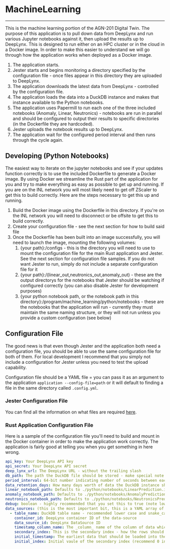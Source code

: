 # MachineLearning
---------------

This is the machine learning portion of the AGN-201 Digital Twin. The purpose of this application is to pull down data from DeepLynx and run various Jupyter notebooks against it, then upload the results up to DeepLynx. This is designed to run either on an HPC cluster or in the cloud in a Docker image. In order to make this easier to understand we will go through how the application works when deployed as a Docker image.

1. The application starts.
2. Jester starts and begins monitoring a directory specified by the configuration file - once files appear in this directory they are uploaded to DeepLynx.
3. The application downloads the latest data from DeepLynx - controlled by the configuration file.
4. The application loads the data into a DuckDB instance and makes that instance available to the Python notebooks.
5. The application uses Papermill to run each one of the three included notebooks (Anomaly, Linear, Neutronics) - notebooks are run in parallel and should be configured to output their results to specific directories (in the Dockerfile they are hardcoded).
6. Jester uploads the notebook results up to DeepLynx.
7. The application wait for the configured period interval and then runs through the cycle again.


## Developing (Python Notebooks)

The easiest way to iterate on the jupyter notebooks and see if your updates function correctly is to use the included Dockerfile to generate a Docker image. By using Docker we streamline the Rust part of the application for you and try to make everything as easy as possible to get up and running. If you are on the INL network you will most likely need to get off ZScaler to get this to build correctly. Here are the steps necessary to get this up and running.

1. Build the Docker image using the Dockerfile in this directory. If you're on the INL network you will need to disconnect or be offsite to get this to build correctly.
2. Create your configuration file - see the next section for how to build said file
3. Once the Dockerfile has been built into an image successfully, you will need to launch the image, mounting the following volumes:
   1. {your path}:/configs - this is the directory you will need to use to mount the configuration file for the main Rust application and Jester. See the next section for configuration file samples. If you do not want Jester to run, simply do not include a separate configuration file for it
   2. {your path}:/(linear_out,neutronics_out,anomaly_out) - these are the output directorys for the notebooks that Jester should be watching if configured correctly (you can also disable Jester for development purposes)
   3. {your python notebook path, or the notebook path in this directory}:/program/machine_learning/python/notebooks - these are the notebooks that the application will run - currently they must maintain the same naming structure, or they will not run unless you provide a custom configuration (see below)


## Configuration File
The good news is that even though Jester and the application both need a configuration file, you should be able to use the same configuration file for both of them. For local development I recommend that you simply not include a configuration for Jester unless you need to test the upload capability.

Configuration file should be a YAML file = you can pass it as an argument to the application `application --config-file=path` or it will default to finding a file in the same directory called `.config.yml`.

### Jester Configuration File

You can find all the information on what files are required [here](https://github.inl.gov/Digital-Engineering/Jester#configuration-file).


### Rust Application Configuration File

Here is a sample of the configuration file you'll need to build and mount in the Docker container in order to make the application work correctly. The application is fairly good at telling you when you get something in here wrong.

```yaml
api_key: Your DeepLynx API key
api_secret: Your DeepLynx API secret
deep_lynx_url: The DeepLynx URL - without the trailing slash
db_path: The path the DuckDB file should be stored - make special note of what this is as you'll commonly need to know for your Python notebooks to be able to access. No default here
period_interval: 64-bit number indicating number of seconds between each iteration of the loop described at the start of this document
data_retention_days: How many days worth of data the DuckDB instance should hold in it. I suggest a low number in anything other than development so that you do not balloon the size of your Docker container 
linear_notebook_path: Defaults to ./python/notebooks/LinearPrediction.ipynb (jupyter notebook path)
anomaly_notebook_path: Defaults to ./python/notebooks/AnomalyPrediction.ipynb (jupyter notebook path)
neutronics_notebook_path: Defaults to ./python/notebooks/NeutronicsPrediction.ipynb (jupyter notebook path)
debug: boolean - highly recommended that you set this to true (note lowercase not Case) when developing so you can see exactly what's happening and share logs
data_sources: (this is the most important bit, this is a YAML array of each data source you wish to pull from DeepLynx and load into DuckDB)
  - table_name: DuckDB table name - recommended lower case and snake_case
    container_id: DeepLynx container ID of the data-source
    data_source_id: DeepLynx DataSource ID
    timestamp_column_name: The _column_ name of the column of data which should be treated as the timestamp. Typically this is the first column in the DeepLynx data source but you can also point it to whatever column you choose as long as its a valid timestamp
    secondary_index: This is the secondary index - how the rows should be ordered after they are ordered by timestamp. This is essential for this project as the secondary index is relative to experiment start time
    initial_timestamp: The earliest data that should be loaded into the the DuckDB instance when the application first runs
    initial_index: Initial vaule of the secondary index (recommend 0 in most cases)
```
